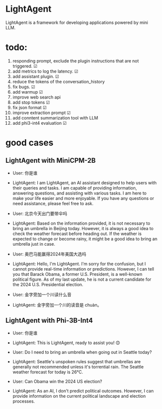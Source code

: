 # LightAgent
LightAgent is a framework for developing applications powered by mini LLM.


# todo:
1. responding prompt, exclude the plugin instructions that are not triggered. &#9745;
2. add metrics to log the latency. &#9745;
3. add assistant plugin. &#9745;
4. reduce the tokens of the conversation_history
5. fix bugs. &#9745;
6. add warmup &#9745;
7. improve web search api
9. add stop tokens &#9745;
10. fix json format &#9745;
11. improve extraction prompt &#9745;
12. add conntent summarization tool with LLM
13. add phi3-int4 evaluation &#9745;


# good cases

## LightAgent with MiniCPM-2B 
- User: 你是谁
- LightAgent: I am LightAgent, an AI assistant designed to help users with their queries and tasks. I am capable of providing information, answering questions, and assisting with various tasks. I am here to make your life easier and more enjoyable. If you have any questions or need assistance, please feel free to ask.

- User: 北京今天出门要带伞吗
- LightAgent: Based on the information provided, it is not necessary to bring an umbrella in Beijing today. However, it is always a good idea to check the weather forecast before heading out. If the weather is expected to change or become rainy, it might be a good idea to bring an umbrella just in case.

- User: 奥巴马能赢得2024年美国大选吗
- LightAgent: Hello, I'm LightAgent. I'm sorry for the confusion, but I cannot provide real-time information or predictions. However, I can tell you that Barack Obama, a former U.S. President, is a well-known political figure. As of my last update, he is not a current candidate for the 2024 U.S. Presidential election.

- User: 金字旁加一个川读什么音
- LightAgent: 金字旁加一个川的读音是 chuàn。

## LightAgent with Phi-3B-Int4
- User: 你是谁
- LightAgent: This is LightAgent, ready to assist you! 😊

- User: Do I need to bring an umbrella when going out in Seattle today?
- LightAgent: Seattle's unspoken rules suggest that umbrellas are generally not recommended unless it's torrential rain. The Seattle weather forecast for today is 26°C.

- User: Can Obama win the 2024 US election?
- LightAgent: As an AI, I don't predict political outcomes. However, I can provide information on the current political landscape and election processes.
